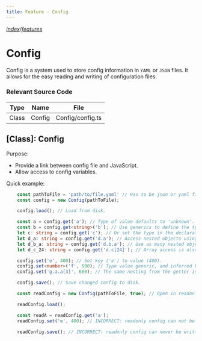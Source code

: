 ```yaml
---
title: Feature - Config
---
```

[*index*](../index.md "index")/[*features*](./index.md "features")

# Config

Config is a system used to store config information in `YAML` or `JSON` files.
It allows for the easy reading and writing of configuration files.

### Relevant Source Code

|Type |Name  |File            |
|-----|------|----------------|
|Class|Config|Config/config.ts|

## [Class]: Config

Purpose:

- Provide a link between config file and JavaScript.
- Allow access to config variables.

Quick example:
```ts
    const pathToFile = 'path/to/file.yaml' // Has to be json or yaml file.
    const config = new Config(pathToFile);

    config.load(); // Load from disk.

    const a = config.get('a'); // Type of value defaults to 'unknown'.
    const b = config.get<string>('b'); // Use generics to define the type.
    let c: string = config.get('c'); // Or set the type in the declaration.
    let d_a: string = config.get('d.a'); // Access nested objects using dots.
    let d_b_a: string = config.get('d.b.a'); // Use as many nested objects as desired.
    let d_c_24: string = config.get('d.c[24]'); // Array access is also supported, but adviced against.

    config.set('e', 400); // Set key ('e') to value (400).
    config.set<number>('f', 500); // Type value generic, and inferred by default.
    config.set('g.a.a[3]', 600); // The same nesting from the getter is supported.

    config.save(); // Save changed config to disk.

    const readConfig = new Config(pathToFile, true); // Open in readonly mode.

    readConfig.load();

    const readA = readConfig.get('a');
    readConfig.set('e', 400); // INCORRECT: readonly config can not be written to.

    readConfig.save(); // INCORRECT: readonly config can never be written to disk.
```